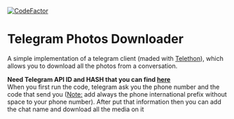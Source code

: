[![CodeFactor](https://www.codefactor.io/repository/github/lucamir/telegram-photos-downloader/badge)](https://www.codefactor.io/repository/github/lucamir/telegram-photos-downloader)

# Telegram Photos Downloader
A simple implementation of a telegram client (maded with <a href="https://github.com/LonamiWebs/Telethon">Telethon</a>), which allows you to download all the photos from a conversation.

**Need Telegram API ID and HASH that you can find <a href="https://my.telegram.org">here</a>**<br>
When you first run the code, telegram ask you the phone number and the code that send you (<u>Note:</u> add always the phone international prefix without space to your phone number).
After put that information then you can add the chat name and download all the media on it
